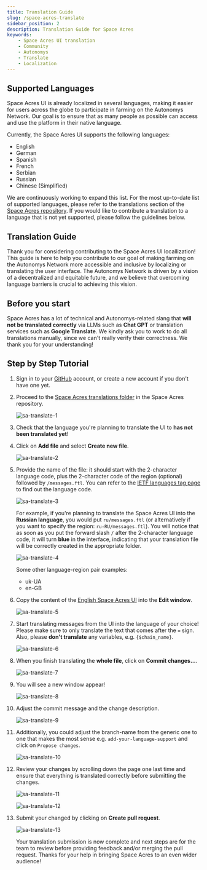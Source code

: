 ```yaml
---
title: Translation Guide
slug: /space-acres-translate
sidebar_position: 2
description: Translation Guide for Space Acres
keywords:
    - Space Acres UI translation
    - Community
    - Autonomys
    - Translate
    - Localization
---
```


## Supported Languages
Space Acres UI is already localized in several languages, making it easier for users across the globe to participate in farming on the Autonomys Network. Our goal is to ensure that as many people as possible can access and use the platform in their native language.

Currently, the Space Acres UI supports the following languages:

- English
- German
- Spanish
- French
- Serbian
- Russian
- Chinese (Simplified)

We are continuously working to expand this list. For the most up-to-date list of supported languages, please refer to the translations section of the [Space Acres repository](https://github.com/autonomys/space-acres/tree/main/res/translations). If you would like to contribute a translation to a language that is not yet supported, please follow the guidelines below. 


## Translation Guide

Thank you for considering contributing to the Space Acres UI locallization! This guide is here to help you contribute to our goal of making farming on the Autonomys Network more accessible and inclusive by localizing or translating the user interface. The Autonomys Network is driven by a vision of a decentralized and equitable future, and we believe that overcoming language barriers is crucial to achieving this vision.

## Before you start

Space Acres has a lot of technical and Autonomys-related slang that **will not be translated correctly** via LLMs such as **Chat GPT** or translation services such as **Google Translate**. We kindly ask you to work to do all translations manually, since we can't really verify their correctness. We thank you for your understanding! 

## Step by Step Tutorial

1. Sign in to your [GitHub](https://github.com/) account, or create a new account if you don't have one yet. 
2. Proceed to the [Space Acres translations folder](https://github.com/autonomys/space-acres/tree/main/res/translations) in the Space Acres repository.

    ![sa-translate-1](/img/doc-imgs/space-acres-translate/sa-translate-1.png)

3. Check that the language you're planning to translate the UI to **has not been translated yet**! 
4. Click on **Add file** and select **Create new file**.
    
    ![sa-translate-2](/img/doc-imgs/space-acres-translate/sa-translate-2.png)

    
5. Provide the name of the file: it should start with the 2-character language code, plus the 2-character code of the region (optional) followed by `/messages.ftl`. You can refer to the [IETF languages tag page](https://en.wikipedia.org/wiki/IETF_language_tag) to find out the language code. 

    ![sa-translate-3](/img/doc-imgs/space-acres-translate/sa-translate-3.png)

    For example, if you're planning to translate the Space Acres UI into the **Russian language**, you would put `ru/messages.ftl` (or alternatively if you want to specify the region: `ru-RU/messages.ftl`). You will notice that as soon as you put the forward slash `/` after the 2-character language code, it will turn **blue** in the interface, indicating that your translation file will be correctly created in the appropriate folder.

    ![sa-translate-4](/img/doc-imgs/space-acres-translate/sa-translate-4.png)

    Some other language-region pair examples:
    - uk-UA
    - en-GB

6. Copy the content of the [English Space Acres UI](https://github.com/autonomys/space-acres/blob/main/res/translations/en/messages.ftl) into the **Edit window**.

    ![sa-translate-5](/img/doc-imgs/space-acres-translate/sa-translate-5.png)

7. Start translating messages from the UI into the language of your choice! Please make sure to only translate the text that comes after the `=` sign. Also, please **don't translate** any variables, e.g. `{$chain_name}`.

    ![sa-translate-6](/img/doc-imgs/space-acres-translate/sa-translate-6.png)

8. When you finish translating the **whole file**, click on **Commit changes...**.
    
    ![sa-translate-7](/img/doc-imgs/space-acres-translate/sa-translate-7.png)

9. You will see a new window appear!
    
    ![sa-translate-8](/img/doc-imgs/space-acres-translate/sa-translate-8.png)

10. Adjust the commit message and the change description.

    ![sa-translate-9](/img/doc-imgs/space-acres-translate/sa-translate-9.png)

11. Additionally, you could adjust the branch-name from the generic one to one that makes the most sense e.g. `add-your-language-support` and click on `Propose changes`.

    ![sa-translate-10](/img/doc-imgs/space-acres-translate/sa-translate-10.png)

12. Review your changes by scrolling down the page one last time and ensure that everything is translated correctly before submitting the changes.

    ![sa-translate-11](/img/doc-imgs/space-acres-translate/sa-translate-11.png)

    ![sa-translate-12](/img/doc-imgs/space-acres-translate/sa-translate-12.png)

13. Submit your changed by clicking on **Create pull request**.

    ![sa-translate-13](/img/doc-imgs/space-acres-translate/sa-translate-13.png)

    Your translation submission is now complete and next steps are for the team to review before providing feedback and/or merging the pull request. Thanks for your help in bringing Space Acres to an even wider audience!